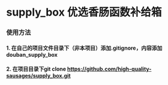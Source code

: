 # supply_box 优选香肠函数补给箱
### 使用方法
#### 1. 在自己的项目文件目录下（非本项目）添加.gitignore，内容添加douban_supply_box
#### 2. 在项目目录下git clone https://github.com/high-quality-sausages/supply_box.git
